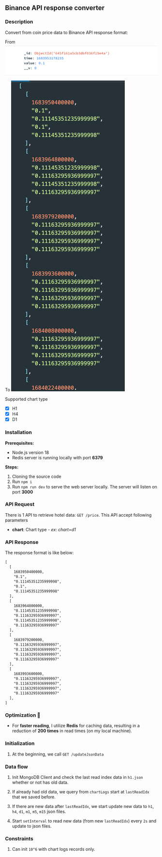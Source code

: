 ## Binance API response converter

### Description
Convert from coin price data to Binance API response format:

From
![alt text](image.png)

To
![alt text](image-1.png)

Supported chart type

- [x] H1
- [x] H4
- [x] D1

### Installation

**Prerequisites:**
- Node.js version 18
- Redis server is running locally with port **6379**

**Steps:**
1. Cloning the source code
2. Run `npm i`
3. Run `npm run dev` to serve the web server locally. The server will listen on port **3000**

### API Request

There is 1 API to retrieve hotel data: `GET /price`. This API accept following parameters
- **chart**: Chart type - *ex: chart=d1*

### API Response

The response format is like below:

```
[
  [
    1683950400000,
    "0.1",
    "0.11145351235999998",
    "0.1",
    "0.11145351235999998"
  ],
  [
    1683964800000,
    "0.11145351235999998",
    "0.11163295936999997",
    "0.11145351235999998",
    "0.11163295936999997"
  ],
  [
    1683979200000,
    "0.11163295936999997",
    "0.11163295936999997",
    "0.11163295936999997",
    "0.11163295936999997"
  ],
  [
    1683993600000,
    "0.11163295936999997",
    "0.11163295936999997",
    "0.11163295936999997",
    "0.11163295936999997"
  ],
]
```
### Optimization 🚀
- For **faster reading**, I utilize **Redis** for caching data, resulting in a reduction of **200 times** in read times (on my local machine).

### Initialization

1. At the beginning, we call `GET /updateJsonData`

### Data flow
1. Init MongoDB Client and check the last read index data in `h1.json` whether or not has old data.

2. If already had old data, we query from `chartLogs` start at `lastReadIdx` that we saved before.

3. If there are new data after `lastReadIdx`, we start update new data to `h1`, `h4`, `d1`, `m1`, `m5`, `m15` json files.

4. Start `setInterval` to read new data (from new `lastReadIdx`) every `2s` and update to json files.

### Constraints

1. Can init `10^6` with chart logs records only.
